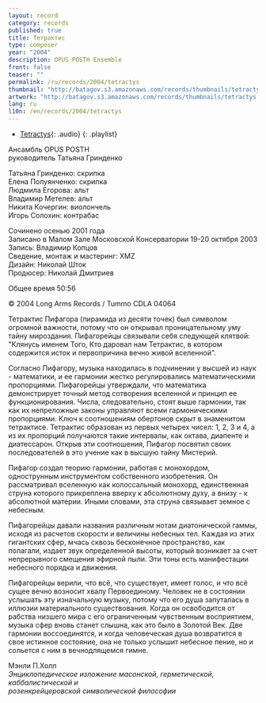 ```yaml
---
layout: record
category: records
published: true
title: Тетрактис
type: composer
year: "2004"
description: OPUS POSTH Ensemble
front: false
teaser: ""
permalink: /ru/records/2004/tetractys
thumbnail: "http://batagov.s3.amazonaws.com/records/thumbnails/tetractys.jpg"
artwork: "http://batagov.s3.amazonaws.com/records/thumbnails/tetractys.jpg"
lang: ru
l10n: /en/records/2004/tetractys
---
```


- [Tetractys](http://batagov.s3.amazonaws.com/records/sounds/tetractys.mp3){: .audio}
{: .playlist} 

Ансамбль OPUS POSTH  
руководитель Татьяна Гринденко  
  
Татьяна Гринденко: скрипка  
Елена Полуянченко: скрипка  
Людмила Егорова: альт  
Владимир Метелев: альт  
Никита Кочергин: виолончель  
Игорь Солохин: контрабас  
  
  
Сочинено осенью 2001 года  
Записано в Малом Зале Московской Консерватории 19-20 октября 2003  
Запись: Владимир Копцов  
Сведение, монтаж и мастеринг: XMZ  
Дизайн: Николай Шток  
Продюсер: Николай Дмитриев  
  
Общее время 50:56   
  
© 2004 Long Arms Records / Tummo CDLA 04064   

Тетрактис Пифагора (пирамида из десяти точек) был символом огромной важности, потому что он открывал проницательному уму тайну мироздания. Пифагорейцы связывали себя следующей клятвой: "Клянусь именем Того, Кто даровал нам Тетрактис, в котором содержится исток и первопричина вечно живой вселенной".

Согласно Пифагору, музыка находилась в подчинении у высшей из наук - математики, и ее гармонии жестко регулировались математическими пропорциями. Пифагорейцы утверждали, что математика демонстрирует точный метод сотворения вселенной и принцип ее функционирования. Числа, следовательно, стоят выше гармонии, так как их непреложные законы управляют всеми гармоническими пропорциями. Ключ к соотношениям обертонов скрыт в знаменитом тетрактисе. Тетрактис образован из первых четырех чисел: 1, 2, 3 и 4, а из их пропорций получаются такие интервалы, как октава, диапенте и диатессарон. Открыв эти соотношения, Пифагор посвятил своих последователей в это учение как в высшую тайну Мистерий.

Пифагор создал теорию гармонии, работая с монохордом, однострунным инструментом собственного изобретения. Он рассматривал вселенную как колоссальный монохорд, единственная струна которого прикреплена вверху к абсолютному духу, а внизу - к абсолютной материи. Иными словами, эта струна связывает земное с небесным.

Пифагорейцы давали названия различным нотам диатонической гаммы, исходя из расчетов скорости и величины небесных тел. Каждая из этих гигантских сфер, мчась сквозь бесконечное пространство, как полагали, издает звук определенной высоты, который возникает за счет непрерывного смещения эфирной пыли. Эти тоны есть манифестации небесного порядка и движения.

Пифагорейцы верили, что всё, что существует, имеет голос, и что всё сущее вечно возносит хвалу Первоединому. Человек не в состоянии услышать эту изначальную музыку, потому что его душа запуталась в иллюзии материального существования. Когда он освободится от рабства низшего мира с его ограниченным чувственным восприятием, музыка сфер вновь станет слышна, как это было в Золотой Век. Две гармонии воссоединятся, и когда человеческая душа возвратится в свое истинное состояние, она не только услышит небесное пение, но и сольется с ним в вечнодлящемся гимне.

  
Мэнли П.Холл  
_Энциклопедическое изложение масонской, герметической, каббалистической и_  
_розенкрейцеровской символической философии_